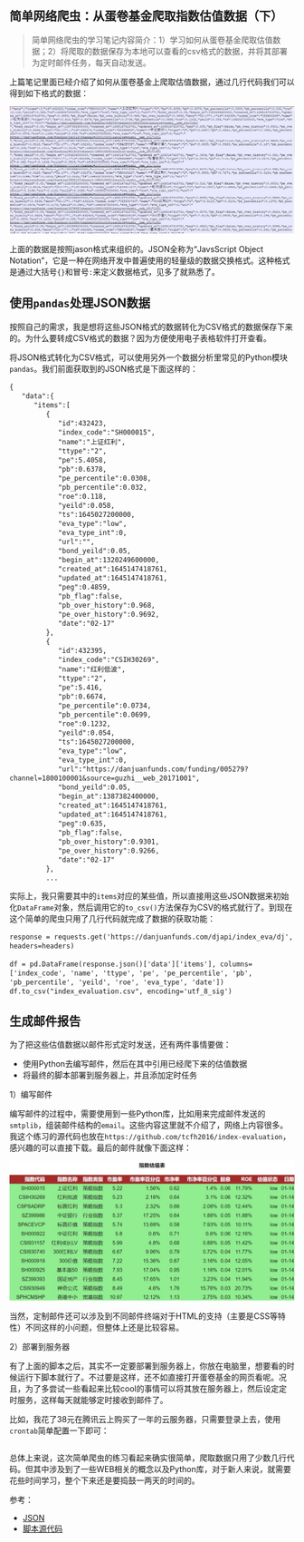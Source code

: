 ## 简单网络爬虫：从蛋卷基金爬取指数估值数据（下）

> 简单网络爬虫的学习笔记内容简介：1）学习如何从蛋卷基金爬取估值数据；2）将爬取的数据保存为本地可以查看的csv格式的数据，并将其部署为定时邮件任务，每天自动发送。

上篇笔记里面已经介绍了如何从蛋卷基金上爬取估值数据，通过几行代码我们可以得到如下格式的数据：

![](./r-text-iv2.png)

上面的数据是按照jason格式来组织的。JSON全称为“JavsScript Object Notation”，它是一种在网络开发中普遍使用的轻量级的数据交换格式。这种格式是通过大括号`{}`和冒号`:`来定义数据格式，见多了就熟悉了。


## 使用`pandas`处理JSON数据

按照自己的需求，我是想将这些JSON格式的数据转化为CSV格式的数据保存下来的。为什么要转成CSV格式的数据？因为方便使用电子表格软件打开查看。

将JSON格式转化为CSV格式，可以使用另外一个数据分析里常见的Python模块`pandas`。我们前面获取到的JSON格式是下面这样的：

```
{
   "data":{
      "items":[
         {
            "id":432423,
            "index_code":"SH000015",
            "name":"上证红利",
            "ttype":"2",
            "pe":5.4058,
            "pb":0.6378,
            "pe_percentile":0.0308,
            "pb_percentile":0.032,
            "roe":0.118,
            "yeild":0.058,
            "ts":1645027200000,
            "eva_type":"low",
            "eva_type_int":0,
            "url":"",
            "bond_yeild":0.05,
            "begin_at":1320249600000,
            "created_at":1645147418761,
            "updated_at":1645147418761,
            "peg":0.4859,
            "pb_flag":false,
            "pb_over_history":0.968,
            "pe_over_history":0.9692,
            "date":"02-17"
         },
         {
            "id":432395,
            "index_code":"CSIH30269",
            "name":"红利低波",
            "ttype":"2",
            "pe":5.416,
            "pb":0.6674,
            "pe_percentile":0.0734,
            "pb_percentile":0.0699,
            "roe":0.1232,
            "yeild":0.054,
            "ts":1645027200000,
            "eva_type":"low",
            "eva_type_int":0,
            "url":"https://danjuanfunds.com/funding/005279?channel=1800100001&source=guzhi__web_20171001",
            "bond_yeild":0.05,
            "begin_at":1387382400000,
            "created_at":1645147418761,
            "updated_at":1645147418761,
            "peg":0.635,
            "pb_flag":false,
            "pb_over_history":0.9301,
            "pe_over_history":0.9266,
            "date":"02-17"
         },
         ...
```

实际上，我只需要其中的`items`对应的某些值，所以直接用这些JSON数据来初始化`DataFrame`对象，然后调用它的`to_csv()`方法保存为CSV的格式就行了。到现在这个简单的爬虫只用了几行代码就完成了数据的获取功能：

```
response = requests.get('https://danjuanfunds.com/djapi/index_eva/dj', headers=headers)

df = pd.DataFrame(response.json()['data']['items'], columns=['index_code', 'name', 'ttype', 'pe', 'pe_percentile', 'pb', 'pb_percentile', 'yeild', 'roe', 'eva_type', 'date'])
df.to_csv("index_evaluation.csv", encoding='utf_8_sig')
```


## 生成邮件报告

为了把这些估值数据以邮件形式定时发送，还有两件事情要做：

- 使用Python去编写邮件，然后在其中引用已经爬下来的估值数据
- 将最终的脚本部署到服务器上，并且添加定时任务


1）编写邮件

编写邮件的过程中，需要使用到一些Python库，比如用来完成邮件发送的`smtplib`，组装邮件结构的`email`。这些内容这里就不介绍了，网络上内容很多。我这个练习的源代码也放在`https://github.com/tcfh2016/index-evaluation`，感兴趣的可以直接下载。最后的邮件就像下面这样：

![](./ex.jpeg)

当然，定制邮件还可以涉及到不同邮件终端对于HTML的支持（主要是CSS等特性）不同这样的小问题，但整体上还是比较容易。


2）部署到服务器

有了上面的脚本之后，其实不一定要部署到服务器上，你放在电脑里，想要看的时候运行下脚本就行了。不过要是这样，还不如直接打开蛋卷基金的网页看呢。况且，为了多尝试一些看起来比较cool的事情可以将其放在服务器上，然后设定定时服务，这样每天就能够定时接收到邮件了。

比如，我花了38元在腾讯云上购买了一年的云服务器，只需要登录上去，使用`crontab`简单配置一下即可：

```
```

总体上来说，这次简单爬虫的练习看起来确实很简单，爬取数据只用了少数几行代码。但其中涉及到了一些WEB相关的概念以及Python库，对于新人来说，就需要花些时间学习，整个下来还是要捣鼓一两天的时间的。


参考：

- [JSON](https://zh.wikipedia.org/wiki/JSON)
- [脚本源代码](https://github.com/tcfh2016/index-evaluation)
